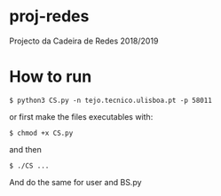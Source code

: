 # proj-redes
Projecto da Cadeira de Redes 2018/2019

# How to run
```
$ python3 CS.py -n tejo.tecnico.ulisboa.pt -p 58011
```
or first make the files executables with:
```
$ chmod +x CS.py
```
and then 
```
$ ./CS ...
```

And do the same for user and BS.py
